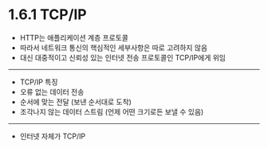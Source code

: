 # 1.6.1 TCP/IP

* HTTP는 애플리케이션 계층 프로토콜
* 따라서 네트워크 통신의 핵심적인 세부사항은 따로 고려하지 않음
* 대신 대중적이고 신뢰성 있는 인터넷 전송 프로토콜인 TCP/IP에게 위임
---
* TCP/IP 특징
* 오류 없는 데이터 전송
* 순서에 맞는 전달 (보낸 순서대로 도착)
* 조각나지 않는 데이터 스트림 (언제 어떤 크기로든 보낼 수 있음)
---
* 인터넷 자체가 TCP/IP

